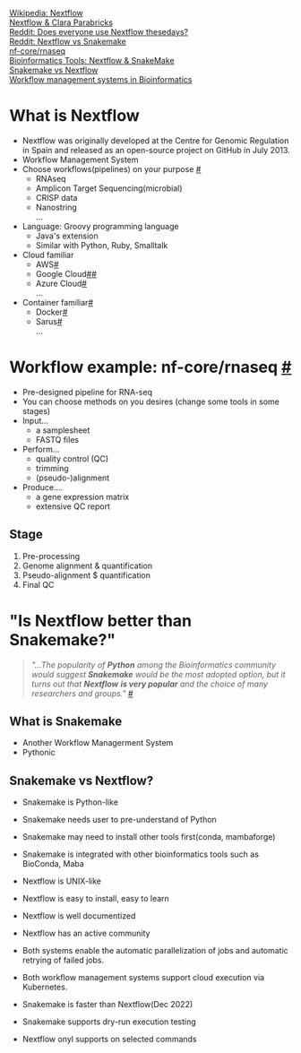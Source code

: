 [Wikipedia: Nextflow](https://en.wikipedia.org/wiki/Nextflow)   
[Nextflow & Clara Parabricks](https://blog.naver.com/jinp7/222996328340)   
[Reddit: Does everyone use Nextflow thesedays?](https://www.reddit.com/r/bioinformatics/comments/sc8e0i/does_everyone_use_nextflow_thesedays/)   
[Reddit: Nextflow vs Snakemake](https://www.reddit.com/r/bioinformatics/comments/wazatv/nextflow_vs_snakemake/)   
[nf-core/rnaseq](https://nf-co.re/rnaseq/3.12.0)   
[Bioinformatics Tools: Nextflow & SnakeMake](https://medium.com/@MarinaBioinfoStarter/bioinformatics-tools-nextflow-snakemake-how-they-are-integrated-with-ci-cd-pipeline-c9f02781ccf7)   
[Snakemake vs Nextflow](https://labs.epi2me.io/snakemake-vs-nextflow/)   
[Workflow management systems in Bioinformatics](https://biomadeira.github.io/2022-10-25-workflow-management)   
# What is Nextflow
- Nextflow was originally developed at the Centre for Genomic Regulation in Spain and released as an open-source project on GitHub in July 2013.
- Workflow Management System
- Choose workflows(pipelines) on your purpose [#](https://nf-co.re/pipelines)
	- RNAseq
	- Amplicon Target Sequencing(microbial)
	- CRISP data
	- Nanostring   
	  ...
- Language: Groovy programming language
	- Java's extension
	- Similar with Python, Ruby, Smalltalk
- Cloud familiar
	- AWS[#](https://www.nextflow.io/docs/latest/aws.html)
	- Google Cloud[#](https://www.nextflow.io/docs/latest/google.html)[#](https://cloud.google.com/life-sciences/docs/tutorials/nextflow?hl=ko)
	- Azure Cloud[#](https://www.nextflow.io/docs/latest/azure.html)   
	  ...
- Container familiar[#](https://www.nextflow.io/docs/latest/container.html#)
	- Docker[#](https://www.nextflow.io/docs/latest/container.html#docker)
	- Sarus[#](https://www.nextflow.io/docs/latest/container.html#sarus)   
	  ...
# Workflow example: nf-core/rnaseq [#](https://nf-co.re/rnaseq/3.12.0)
- Pre-designed pipeline for RNA-seq
- You can choose methods on you desires (change some tools in some stages)
- Input...
	- a samplesheet
	- FASTQ files
- Perform...
	- quality control (QC)
	- trimming
	- (pseudo-)alignment
- Produce....
	- a gene expression matrix
	- extensive QC report
## Stage
1. Pre-processing
2. Genome alignment & quantification
3. Pseudo-alignment $ quantification
4. Final QC
# "Is Nextflow better than Snakemake?"

> *"...The popularity of **Python** among the Bioinformatics community would suggest **Snakemake** would be the most adopted option, but it turns out that **Nextflow** **is very popular** and the choice of many researchers and groups."* [#](https://biomadeira.github.io/2022-10-25-workflow-management)

## What is Snakemake
- Another Workflow Managerment System
- Pythonic

## Snakemake vs Nextflow?
- Snakemake is Python-like
- Snakemake needs user to pre-understand of Python
- Snakemake may need to install other tools first(conda, mambaforge)
- Snakemake is integrated with other bioinformatics tools such as BioConda, Maba

- Nextflow is UNIX-like
- Nextflow is easy to install, easy to learn
- Nextflow is well documentized 
- Nextflow has an active community

- Both systems enable the automatic parallelization of jobs and automatic retrying of failed jobs.
- Both workflow management systems support cloud execution via Kubernetes.

- Snakemake is faster than Nextflow(Dec 2022)
- Snakemake supports dry-run execution testing
- Nextflow onyl supports on selected commands